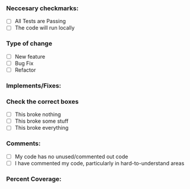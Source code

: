 ### Neccesary checkmarks:
* [ ] All Tests are Passing
* [ ] The code will run locally

### Type of change
* [ ] New feature 
* [ ] Bug Fix
* [ ] Refactor

### Implements/Fixes:
### Check the correct boxes
* [ ] This broke nothing 
* [ ] This broke some stuff 
* [ ] This broke everything

### Comments:
* [ ] My code has no unused/commented out code 
* [ ] I have commented my code, particularly in hard-to-understand areas

### Percent Coverage:
